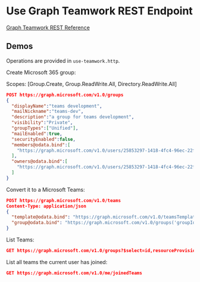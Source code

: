 # Use Graph Teamwork REST Endpoint

[Graph Teamwork REST Reference](https://docs.microsoft.com/en-us/graph/api/resources/teams-api-overview?view=graph-rest-1.0)

## Demos

Operations are provided in `use-teamwork.http`.

Create Microsoft 365 group:

Scopes: [Group.Create, Group.ReadWrite.All, Directory.ReadWrite.All]

```json
POST https://graph.microsoft.com/v1.0/groups
{
  "displayName":"teams development",
  "mailNickname":"teams-dev",
  "description":"a group for teams development",
  "visibility":"Private",
  "groupTypes":["Unified"],
  "mailEnabled":true,
  "securityEnabled":false,
  "members@odata.bind":[
    "https://graph.microsoft.com/v1.0/users/25853297-1418-4fc4-96ec-22f8bc83a64b",
  ],
  "owners@odata.bind":[
    "https://graph.microsoft.com/v1.0/users/25853297-1418-4fc4-96ec-22f8bc83a64b"
  ]
}
```

Convert it to a Microsoft Teams:

```json
POST https://graph.microsoft.com/v1.0/teams
Content-Type: application/json
{
  "template@odata.bind": "https://graph.microsoft.com/v1.0/teamsTemplates('standard')",
  "group@odata.bind": "https://graph.microsoft.com/v1.0/groups('groupId')"
}
```

List Teams:

```json
GET https://graph.microsoft.com/v1.0/groups?$select=id,resourceProvisioningOptions
```

List all teams the current user has joined:

```json
GET https://graph.microsoft.com/v1.0/me/joinedTeams
```
